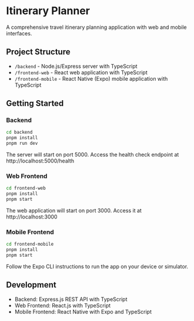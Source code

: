 # Itinerary Planner

A comprehensive travel itinerary planning application with web and mobile interfaces.

## Project Structure

- `/backend` - Node.js/Express server with TypeScript
- `/frontend-web` - React web application with TypeScript
- `/frontend-mobile` - React Native (Expo) mobile application with TypeScript

## Getting Started

### Backend

```bash
cd backend
pnpm install
pnpm run dev
```

The server will start on port 5000. Access the health check endpoint at http://localhost:5000/health

### Web Frontend

```bash
cd frontend-web
pnpm install
pnpm start
```

The web application will start on port 3000. Access it at http://localhost:3000

### Mobile Frontend

```bash
cd frontend-mobile
pnpm install
pnpm start
```

Follow the Expo CLI instructions to run the app on your device or simulator.

## Development

- Backend: Express.js REST API with TypeScript
- Web Frontend: React.js with TypeScript
- Mobile Frontend: React Native with Expo and TypeScript
